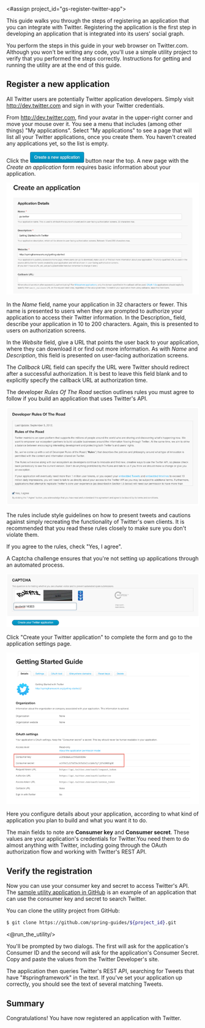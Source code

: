 <#assign project_id="gs-register-twitter-app">

This guide walks you through the steps of registering an application that you can integrate with Twitter.  Registering the application is the first step in developing an application that is integrated into its users' social graph.

You perform the steps in this guide in your web browser on Twitter.com. Although you won't be writing any code, you'll use a simple utility project to verify that you performed the steps correctly. Instructions for getting and running the utility are at the end of this guide.

Register a new application
-----------------------------
All Twitter users are potentially Twitter application developers. Simply visit http://dev.twitter.com and sign in with your Twitter credentials.

From http://dev.twitter.com, find your avatar in the upper-right corner and move your mouse over it. You see a menu that includes (among other things) "My applications". Select "My applications" to see a page that will list all your Twitter applications, once you create them. You haven't created any applications yet, so the list is empty. 

Click the ![](images/tw-new-app-button.png) button near the top. A new page with the _Create an application_ form requires basic information about your application.

![](images/tw-create-app.png)

In the _Name_ field, name your application in 32 characters or fewer. This name is presented to users when they are prompted to authorize your application to access their Twitter information. In the Description_ field, describe your application in 10 to 200 characters. Again, this is presented to users on authorization screens.

In the _Website_ field, give a URL that points the user back to your application, where they can download it or find out more information. As with _Name_ and _Description_, this field is presented on user-facing authorization screens.

The _Callback URL_ field can specify the URL were Twitter should redirect after a successful authorization. It is best to leave this field blank and to explicitly specify the callback URL at authorization time.

The developer _Rules Of The Road_ section outlines rules you must agree to follow if you build an application that uses Twitter's API. 

![](images/tw-rules-of-road.png)

The rules include style guidelines on how to present tweets and cautions against simply recreating the functionality of Twitter's own clients. It is recommended that you read these rules closely to make sure you don't violate them.

If you agree to the rules, check "Yes, I agree".

A Captcha challenge ensures that you're not setting up applications through an automated process.

![](images/tw-captcha.png)

Click "Create your Twitter application" to complete the form and go to the application settings page.
 
![](images/tw-app-details.png)

Here you configure details about your application, according to what kind of application you plan to build and what you want it to do. 

The main fields to note are __Consumer key__ and __Consumer secret__. These values are your application's credentials for Twitter.You need them to do almost anything with Twitter, including going through the OAuth authorization flow and working with Twitter's REST API.

Verify the registration
--------------------------
Now you can use your consumer key and secret to access Twitter's API. The [sample utility application in GitHub][sampleapp] is an example of an application that can use the consumer key and secret to search Twitter.

You can clone the utility project from GitHub:

```sh
$ git clone https://github.com/spring-guides/${project_id}.git
```

<@run_the_utility/>

You'll be prompted by two dialogs. The first will ask for the application's Consumer ID and the second will ask for the application's Consumer Secret. Copy and paste the values from the Twitter Developer's site.

The application then queries Twitter's REST API, searching for Tweets that have "#springframework" in the text. If you've set your application up correctly, you should see the text of several matching Tweets.

Summary
----------
Congratulations! You have now registered an application with Twitter.

[sampleapp]: https://github.com/spring-guides/gs-register-twitter-app

